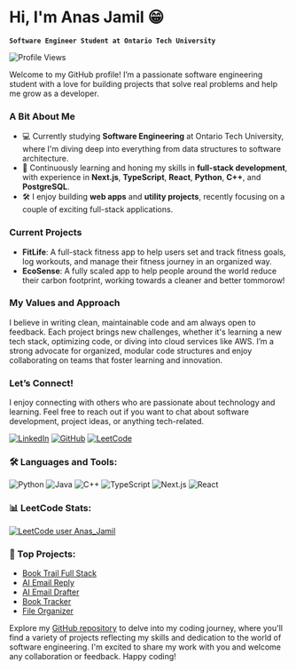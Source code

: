 # Hi, I'm Anas Jamil 😁

**`Software Engineer Student at Ontario Tech University`**

![Profile Views](https://komarev.com/ghpvc/?username=anasjamil&color=brightgreen)

Welcome to my GitHub profile! I’m a passionate software engineering student with a love for building projects that solve real problems and help me grow as a developer.

### A Bit About Me
- 💻 Currently studying **Software Engineering** at Ontario Tech University, where I'm diving deep into everything from data structures to software architecture.
- 🌱 Continuously learning and honing my skills in **full-stack development**, with experience in **Next.js**, **TypeScript**, **React**, **Python**, **C++**, and **PostgreSQL**.
- 🛠️ I enjoy building **web apps** and **utility projects**, recently focusing on a couple of exciting full-stack applications.

### Current Projects
- **FitLife**: A full-stack fitness app to help users set and track fitness goals, log workouts, and manage their fitness journey in an organized way.
- **EcoSense**: A fully scaled app to help people around the world reduce their carbon footprint, working towards a cleaner and better tommorow!

### My Values and Approach
I believe in writing clean, maintainable code and am always open to feedback. Each project brings new challenges, whether it's learning a new tech stack, optimizing code, or diving into cloud services like AWS. I’m a strong advocate for organized, modular code structures and enjoy collaborating on teams that foster learning and innovation.

### Let’s Connect!
I enjoy connecting with others who are passionate about technology and learning. Feel free to reach out if you want to chat about software development, project ideas, or anything tech-related.

[![LinkedIn](https://img.shields.io/badge/-LinkedIn-0077B5?style=for-the-badge&logo=linkedin&logoColor=white)](https://www.linkedin.com/in/anas-jamil-)
[![GitHub](https://img.shields.io/badge/-GitHub-181717?style=for-the-badge&logo=github&logoColor=white)](https://github.com/Anas-Jamil)
[![LeetCode](https://img.shields.io/badge/-LeetCode-FFA116?style=for-the-badge&logo=leetcode&logoColor=black)](https://leetcode.com/u/Anas_Jamil/)

### 🛠️ Languages and Tools:
![Python](https://img.shields.io/badge/Python-3776AB?style=for-the-badge&logo=python&logoColor=white)
![Java](https://img.shields.io/badge/Java-007396?style=for-the-badge&logo=java&logoColor=white)
![C++](https://img.shields.io/badge/C++-00599C?style=for-the-badge&logo=c%2B%2B&logoColor=white)
![TypeScript](https://img.shields.io/badge/TypeScript-007ACC?style=for-the-badge&logo=typescript&logoColor=white)
![Next.js](https://img.shields.io/badge/Next.js-000000?style=for-the-badge&logo=next.js&logoColor=white)
![React](https://img.shields.io/badge/React-61DAFB?style=for-the-badge&logo=react&logoColor=black)

### 📊 LeetCode Stats:
[![LeetCode user Anas_Jamil](https://img.shields.io/badge/dynamic/json?style=for-the-badge&labelColor=black&color=%23ffa116&label=Solved&query=solvedOverTotal&url=https%3A%2F%2Fleetcode-badge.vercel.app%2Fapi%2Fusers%2FAnas_Jamil&logo=leetcode&logoColor=yellow)](https://leetcode.com/Anas_Jamil/)

### 💼 Top Projects:
- [Book Trail Full Stack](https://github.com/Anas-Jamil/BookTrail)
- [AI Email Reply](https://github.com/Anas-Jamil/EmailReplyAI)
- [AI Email Drafter](https://github.com/Anas-Jamil/EmailDraftAI)
- [Book Tracker](https://github.com/Anas-Jamil/BookTracker)
- [File Organizer](https://github.com/Anas-Jamil/File-Organizer-)

Explore my [GitHub repository](https://github.com/anasjamil) to delve into my coding journey, where you'll find a variety of projects reflecting my skills and dedication to the world of software engineering. I'm excited to share my work with you and welcome any collaboration or feedback. Happy coding!
